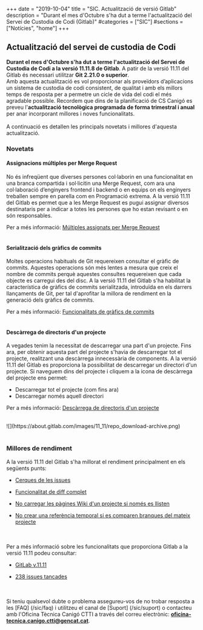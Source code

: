 +++
date        = "2019-10-04"
title       = "SIC. Actualització de versió Gitlab"
description = "Durant el mes d'Octubre s'ha dut a terme l'actualització del Servei de Custodia de Codi (Gitlab)"
#categories  = ["SIC"]
#sections    = ["Notícies", "home"]
+++

## Actualització del servei de custodia de Codi

**Durant el mes d'Octubre s'ha dut a terme l'actualització del Servei de Custodia de Codi a la versió 11.11.8 de Gitlab**.
A patir de la versió 11.11 del Gitlab és necessari utilitzar **Git 2.21.0 o superior**.
<br>
Amb aquesta actualització es vol proporcionar als proveïdors d’aplicacions un sistema de custodia de codi consistent, de qualitat i amb els millors temps de resposta per a permetre un cicle de vida del codi el més agradable possible.
Recordem que dins de la planificació de CS Canigó es preveu l'**actualització tecnològica programada de forma trimestral i anual** per anar incorporant millores i noves funcionalitats.
<br><br>
A continuació es detallen les principals novetats i millores d'aquesta actualització.

### Novetats

#### Assignacions múltiples per Merge Request

No és infreqüent que diverses persones col·laborin en una funcionalitat en una branca compartida i sol·licitin una Merge Request, com ara una col·laboració d’enginyers frontend i backend o en equips on els enginyers treballen sempre en parella com en Programació extrema.
A la versió 11.11 del Gitlab es permet que a les Merge Request es pugui assignar diversos destinataris per a indicar a totes les persones que ho estan revisant o en són responsables.

Per a més informació: [Múltiples assignats per Merge Request](https://docs.gitlab.com/ee/user/project/merge_requests/#multiple-assignees-starter)
<br><br>

#### Serialització dels gràfics de commits

Moltes operacions habituals de Git requereixen consultar el gràfic de commits. Aquestes operacions són més lentes a mesura que creix el nombre de commits perquè aquestes consultes requereixen que cada objecte es carregui des del disc.
A la versió 11.11 del Gitlab s'ha habilitat la característica de gràfics de commits serialitzada, introduïda en els darrers llançaments de Git, per tal d'aprofitar la millora de rendiment en la generació dels gràfics de commits.

Per a més informació: [Funcionalitats de gràfics de commits](https://git-scm.com/docs/commit-graph)
<br><br>

#### Descàrrega de directoris d'un projecte

A vegades tenim la necessitat de descarregar una part d'un projecte. Fins ara, per obtenir aquesta part del projecte s'havia de descarregar tot el projecte, realitzant una descàrrega innecessària de components.
A la versió 11.11 del Gitlab es proporciona la possibilitat de descarregar un directori d'un projecte. Si naveguem dins del projecte i cliquem a la icona de descàrrega del projecte ens permet:
- Descarregar tot el projecte (com fins ara)
- Descarregar només aquell directori

Per a més informació: [Descàrrega de directoris d'un projecte](https://docs.gitlab.com/ee/user/project/repository/#download-source-code)

<br>
![](https://about.gitlab.com/images/11_11/repo_download-archive.png)
<br><br>

### Millores de rendiment

A la versió 11.11 del Gitlab s'ha millorat el rendiment principalment en els següents punts:

- [Cerques de les issues](https://gitlab.com/gitlab-org/gitlab-ce/merge_requests/27817)

- [Funcionalitat de diff complet](https://gitlab.com/gitlab-org/gitlab-foss/merge_requests/27413)

- [No carregar les pàgines Wiki d'un projecte si només es llisten](https://gitlab.com/gitlab-org/gitlab-foss/merge_requests/22801)

- [No crear una referència temporal si es comparen branques del mateix projecte](https://gitlab.com/gitlab-org/gitlab-foss/merge_requests/24038)

<br><br>
Per a més informació sobre les funcionalitats que proporciona Gitlab a la versió 11.11 podeu consultar:

- [GitLab v.11.11](https://about.gitlab.com/2019/05/22/gitlab-11-11-released/)

- [238 issues tancades](https://gitlab.com/gitlab-org/gitlab-foss/issues?scope=all&utf8=%E2%9C%93&state=all&milestone_title=11.11)

<br><br>
Si teniu qualsevol dubte o problema assegureu-vos de no trobar resposta a les [FAQ] (/sic/faq) i utilitzeu el canal de [Suport] (/sic/suport) o contacteu amb l'Oficina Tècnica Canigó CTTI a través del correu electrònic: **oficina-tecnica.canigo.ctti@gencat.cat**.